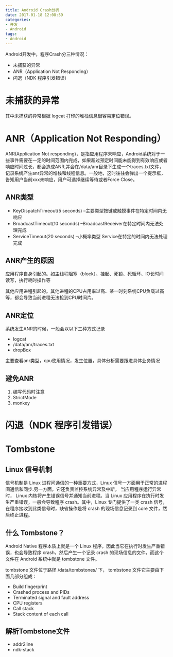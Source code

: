 ```yaml
---
title: Android Crash分析
date: 2017-01-18 12:08:59
categories:
- 开发
- Android
tags:
- Android
---
```

Android开发中，程序Crash分三种情况：
- 未捕获的异常
- ANR（Application Not Responding）
- 闪退（NDK 程序引发错误）

<!--more-->

# 未捕获的异常
其中未捕获的异常根据 logcat 打印的堆栈信息很容易定位错误。

# ANR（Application Not Responding）
ANR(Application Not responding)，是指应用程序未响应，Android系统对于一些事件需要在一定的时间范围内完成，如果超过预定时间能未能得到有效响应或者响应时间过长，都会造成ANR,并会在/data/anr目录下生成一个traces.txt文件，记录系统产生anr异常的堆栈和线程信息。一般地，这时往往会弹出一个提示框，告知用户当前xxx未响应，用户可选择继续等待或者Force Close。

## ANR类型
- KeyDispatchTimeout(5 seconds) –主要类型按键或触摸事件在特定时间内无响应
- BroadcastTimeout(10 seconds) –BroadcastReceiver在特定时间内无法处理完成
- ServiceTimeout(20 seconds) –小概率类型 Service在特定的时间内无法处理完成

## ANR产生的原因
应用程序自身引起的。如主线程阻塞（block）、挂起、死锁、死循环、IO长时间读写，执行耗时操作等

其他应用进程引起的。其他进程的CPU占用率过高、某一时刻系统CPU负载过高等，都会导致当前进程无法抢到CPU时间片。

## ANR定位
系统发生ANR的时候，一般会以以下三种方式记录
- logcat
- /data/anr/traces.txt
- dropBox

主要查看anr类型，cpu使用情况，发生位置，具体分析需要跟进具体业务情况

## 避免ANR
1. 编写代码时注意
2. StrictMode
3. monkey

# 闪退（NDK 程序引发错误）

# Tombstone
## Linux 信号机制
信号机制是 Linux 进程间通信的一种重要方式，Linux 信号一方面用于正常的进程间通信和同步.另一方面，它还负责监控系统异常及中断。 当应用程序运行异常时， Linux 内核将产生错误信号并通知当前进程。当 Linux 应用程序在执行时发生严重错误，一般会导致程序 crash。其中，Linux 专门提供了一类 crash 信号，在程序接收到此类信号时，缺省操作是将 crash 的现场信息记录到 core 文件，然后终止进程。

## 什么 Tombstone？
Android Native 程序本质上就是一个 Linux 程序，因此当它在执行时发生严重错误，也会导致程序 crash，然后产生一个记录 crash 的现场信息的文件，而这个文件在 Android 系统中就是 tombstone 文件。

tombstone 文件位于路径 /data/tombstones/ 下，
tombstone 文件它主要由下面几部分组成：

- Build fingerprint
- Crashed process and PIDs
- Terminated signal and fault address
- CPU registers
- Call stack
- Stack content of each call

## 解析Tombstone文件
- addr2line
- ndk-stack
